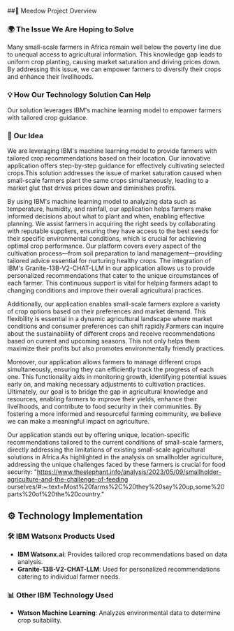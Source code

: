 ##🌱 Meedow Project Overview

### 🌍 The Issue We Are Hoping to Solve
Many small-scale farmers in Africa remain well below the poverty line due to unequal access to agricultural information. This knowledge gap leads to uniform crop planting, causing market saturation and driving prices down. By addressing this issue, we can empower farmers to diversify their crops and enhance their livelihoods.

### 💡 How Our Technology Solution Can Help
Our solution leverages IBM's machine learning model to empower farmers with tailored crop guidance.

### 🌿 Our Idea
We are leveraging IBM's machine learning model to provide farmers with tailored crop recommendations based on their location. Our innovative application offers step-by-step guidance for effectively cultivating selected crops.This solution addresses the issue of market saturation caused when small-scale farmers plant the same crops simultaneously, leading to a market glut that drives prices down and diminishes profits. 

By using IBM's machine learning model to analyzing data such as temperature, humidity, and rainfall, our application helps farmers make informed decisions about what to plant and when, enabling effective planning. We assist farmers in acquiring the right seeds by collaborating with reputable suppliers, ensuring they have access to the best seeds for their specific environmental conditions, which is crucial for achieving optimal crop performance. Our platform covers every aspect of the cultivation process—from soil preparation to land management—providing tailored advice essential for nurturing healthy crops. The integration of IBM's Granite-13B-V2-CHAT-LLM in our application allows us to provide personalized recommendations that cater to the unique circumstances of each farmer. This continuous support is vital for helping farmers adapt to changing conditions and improve their overall agricultural practices.

Additionally, our application enables small-scale farmers explore a variety of crop options based on their preferences and market demand. This flexibility is essential in a dynamic agricultural landscape where market conditions and consumer preferences can shift rapidly.Farmers can inquire about the sustainability of different crops and receive recommendations based on current and upcoming seasons. This not only helps them maximize their profits but also promotes environmentally friendly practices. 

Moreover, our application allows farmers to manage different crops simultaneously, ensuring they can efficiently track the progress of each one. This functionality aids in monitoring growth, identifying potential issues early on, and making necessary adjustments to cultivation practices. Ultimately, our goal is to bridge the gap in agricultural knowledge and resources, enabling farmers to improve their yields, enhance their livelihoods, and contribute to food security in their communities. By fostering a more informed and resourceful farming community, we believe we can make a meaningful impact on agriculture. 

Our application stands out by offering unique, location-specific recommendations tailored to the current conditions of small-scale farmers, directly addressing the limitations of existing small-scale agricultural solutions in Africa.As highlighted in the analysis on smallholder agriculture, addressing the unique challenges faced by these farmers is crucial for food security: "https://www.theelephant.info/analysis/2023/05/09/smallholder-agriculture-and-the-challenge-of-feeding 
ourselves/#:~:text=Most%20farms%2C%20they%20say%20up,some%20parts%20of%20the%20country."

## ⚙️ Technology Implementation

### 🛠️ IBM Watsonx Products Used
- **IBM Watsonx.ai**: Provides tailored crop recommendations based on data analysis.
- **Granite-13B-V2-CHAT-LLM**: Used for personalized recommendations catering to individual farmer needs.

### 📊 Other IBM Technology Used
- **Watson Machine Learning**: Analyzes environmental data to determine crop suitability.


